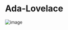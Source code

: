 # Ada-Lovelace
![image](https://user-images.githubusercontent.com/69724530/130485145-8e7e12de-0384-4f6d-98a1-d0a2e624c81d.png)
